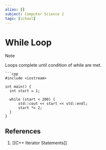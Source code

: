 ```yaml
---
alias: []
subject: Computer Science 2
tags: [school]
---
```

# While Loop

>[!note]
>Loops complete until condition of while are met.

````ad-example
```cpp
#include <iostream>

int main() {
  int start = 1;

  while (start < 200) {
	  std::cout << start << std::endl;
	  start *= 2;
  }
}
````

## References
1. [[C++ Iterator Statements]]
